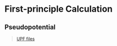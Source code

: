 # First-principle Calculation

## Pseudopotential

> [UPF files](https://github.com/wu2meng3/ONCVPseudoPack/tree/main/SG15_v1.2)
